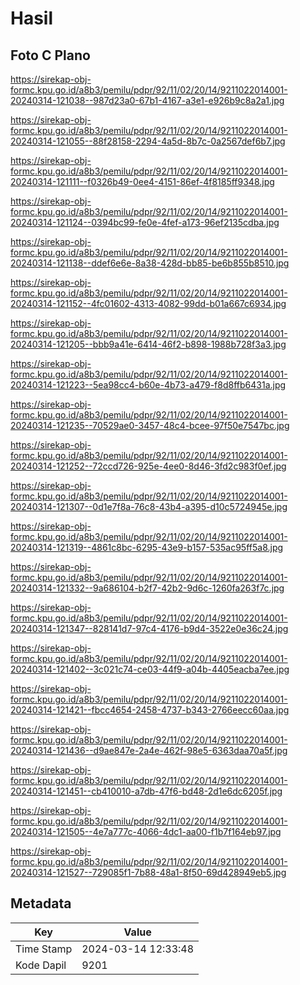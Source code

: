 # Hasil

## Foto C Plano

https://sirekap-obj-formc.kpu.go.id/a8b3/pemilu/pdpr/92/11/02/20/14/9211022014001-20240314-121038--987d23a0-67b1-4167-a3e1-e926b9c8a2a1.jpg

https://sirekap-obj-formc.kpu.go.id/a8b3/pemilu/pdpr/92/11/02/20/14/9211022014001-20240314-121055--88f28158-2294-4a5d-8b7c-0a2567def6b7.jpg

https://sirekap-obj-formc.kpu.go.id/a8b3/pemilu/pdpr/92/11/02/20/14/9211022014001-20240314-121111--f0326b49-0ee4-4151-86ef-4f8185ff9348.jpg

https://sirekap-obj-formc.kpu.go.id/a8b3/pemilu/pdpr/92/11/02/20/14/9211022014001-20240314-121124--0394bc99-fe0e-4fef-a173-96ef2135cdba.jpg

https://sirekap-obj-formc.kpu.go.id/a8b3/pemilu/pdpr/92/11/02/20/14/9211022014001-20240314-121138--ddef6e6e-8a38-428d-bb85-be6b855b8510.jpg

https://sirekap-obj-formc.kpu.go.id/a8b3/pemilu/pdpr/92/11/02/20/14/9211022014001-20240314-121152--4fc01602-4313-4082-99dd-b01a667c6934.jpg

https://sirekap-obj-formc.kpu.go.id/a8b3/pemilu/pdpr/92/11/02/20/14/9211022014001-20240314-121205--bbb9a41e-6414-46f2-b898-1988b728f3a3.jpg

https://sirekap-obj-formc.kpu.go.id/a8b3/pemilu/pdpr/92/11/02/20/14/9211022014001-20240314-121223--5ea98cc4-b60e-4b73-a479-f8d8ffb6431a.jpg

https://sirekap-obj-formc.kpu.go.id/a8b3/pemilu/pdpr/92/11/02/20/14/9211022014001-20240314-121235--70529ae0-3457-48c4-bcee-97f50e7547bc.jpg

https://sirekap-obj-formc.kpu.go.id/a8b3/pemilu/pdpr/92/11/02/20/14/9211022014001-20240314-121252--72ccd726-925e-4ee0-8d46-3fd2c983f0ef.jpg

https://sirekap-obj-formc.kpu.go.id/a8b3/pemilu/pdpr/92/11/02/20/14/9211022014001-20240314-121307--0d1e7f8a-76c8-43b4-a395-d10c5724945e.jpg

https://sirekap-obj-formc.kpu.go.id/a8b3/pemilu/pdpr/92/11/02/20/14/9211022014001-20240314-121319--4861c8bc-6295-43e9-b157-535ac95ff5a8.jpg

https://sirekap-obj-formc.kpu.go.id/a8b3/pemilu/pdpr/92/11/02/20/14/9211022014001-20240314-121332--9a686104-b2f7-42b2-9d6c-1260fa263f7c.jpg

https://sirekap-obj-formc.kpu.go.id/a8b3/pemilu/pdpr/92/11/02/20/14/9211022014001-20240314-121347--828141d7-97c4-4176-b9d4-3522e0e36c24.jpg

https://sirekap-obj-formc.kpu.go.id/a8b3/pemilu/pdpr/92/11/02/20/14/9211022014001-20240314-121402--3c021c74-ce03-44f9-a04b-4405eacba7ee.jpg

https://sirekap-obj-formc.kpu.go.id/a8b3/pemilu/pdpr/92/11/02/20/14/9211022014001-20240314-121421--fbcc4654-2458-4737-b343-2766eecc60aa.jpg

https://sirekap-obj-formc.kpu.go.id/a8b3/pemilu/pdpr/92/11/02/20/14/9211022014001-20240314-121436--d9ae847e-2a4e-462f-98e5-6363daa70a5f.jpg

https://sirekap-obj-formc.kpu.go.id/a8b3/pemilu/pdpr/92/11/02/20/14/9211022014001-20240314-121451--cb410010-a7db-47f6-bd48-2d1e6dc6205f.jpg

https://sirekap-obj-formc.kpu.go.id/a8b3/pemilu/pdpr/92/11/02/20/14/9211022014001-20240314-121505--4e7a777c-4066-4dc1-aa00-f1b7f164eb97.jpg

https://sirekap-obj-formc.kpu.go.id/a8b3/pemilu/pdpr/92/11/02/20/14/9211022014001-20240314-121527--729085f1-7b88-48a1-8f50-69d428949eb5.jpg


## Metadata

| Key        | Value               |
| ---------- | ------------------- |
| Time Stamp | 2024-03-14 12:33:48 |
| Kode Dapil | 9201                |



